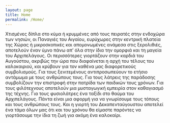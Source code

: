 ```yaml
---
layout: page
title: Home
permalink: /Home/
---
```


Χτισμένες δίπλα στο κύμα ή κρυμμένες από τους πειρατές στην ενδοχώρα των νησιών, οι Παναγιές του Αιγαίου, ευρύχωρες στην κεντρική πλατεία της Χώρας ή μικροσκοπικές και απομονωμένες ανάμεσα στις ξερολιθιές, αποτελούν έναν ύμνο πάνω απ’ όλα στην ίδια την ομορφιά και τη μαγεία του Αρχιπελάγους.
Οι περισσότερες γιορτάζουν στην καρδιά του Αυγούστου, ακριβώς την ώρα που διαφαίνεται η αρχή του τέλους του καλοκαιριού, και κρύβουν για τον καθένα μας διαφορετικούς συμβολισμούς.
Για τους ξενιτεμένους αντιπροσωπεύουν το ετήσιο αντάμωμα με τους ανθρώπους τους.
Για τους λάτρεις της παράδοσης συμβολίζουν την επιστροφή στην πατρίδα των παιδικών τους χρόνων.
Για τους φιλότεχνους αποτελούν μια μυσταγωγική εμπειρία στον καθαγιασμό της τέχνης. Για τους φυσιολάτρες ένα ταξίδι στο θαύμα του Αρχιπελάγους.
Πάντα είναι μια αφορμή για να γνωρίσουμε τους τόπους και τους ανθρώπους τους.
Και η γιορτή του Δεκαπενταύγουστου αποτελεί ένα τάμα όλων μας ότι και του χρόνου θα είμαστε παρόντες να γιορτάσουμε την ίδια τη ζωή για ακόμη ένα καλοκαίρι.

